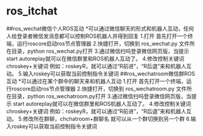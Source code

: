 # ros_itchat
##ros_wechat微信个人ROS互动
*可以通过微信聊天的形式和机器人互动，任何人给登录者微信发消息都可以控制ROS机器人并得到回复
1.打开 首先打开一个终端，运行roscore启动ros节点管理器
2.快捷打开，切换到 ros_wechat.py 文件所在目录，python ros_wechat.py打开
3.通过微信扫吗登录微信网页版，当提示 start autoreplay就可以在微信群里和ROS机器人互动了。
4.修改控制关键词 chroskey+关键词  例如：roskeyR，就可以通过“R前进”，“R后退”来和机器人互动。
5.输入roskey可以获取当前控制指令关键词
##ros_wechatroom微信群ROS互动
*可以通过在某个群中的聊天来和机器人互动
1.打开 首先打开一个终端，运行roscore启动ros节点管理器
2.快捷打开，切换到 ros_wechatroom.py 文件所在目录，python ros_wechatroom.py打开
3.通过微信扫吗登录微信网页版，当提示 start autoreplay就可以在微信群里和ROS机器人互动了。
4.修改控制关键词 chroskey+关键词  例如：roskeyR，就可以通过“R前进”，“R后退”来和机器人互动。
5.修改所在群聊，chchatroom+群聊名 就可以从一个群切换到另一个群
6.输入roskey可以获取当前控制指令关键词


